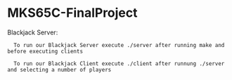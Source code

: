 # MKS65C-FinalProject
Blackjack Server:

	  To run our Blackjack Server execute ./server after running make and before executing clients

	  To run our Blackjack Client execute ./client after runnung ./server and selecting a number of players
	  